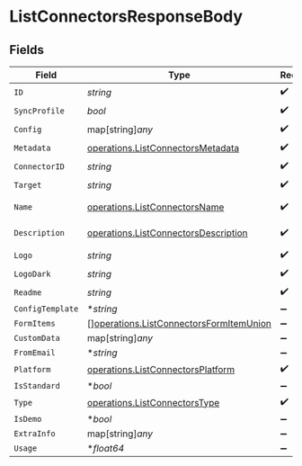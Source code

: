 # ListConnectorsResponseBody


## Fields

| Field                                                                                              | Type                                                                                               | Required                                                                                           | Description                                                                                        |
| -------------------------------------------------------------------------------------------------- | -------------------------------------------------------------------------------------------------- | -------------------------------------------------------------------------------------------------- | -------------------------------------------------------------------------------------------------- |
| `ID`                                                                                               | *string*                                                                                           | :heavy_check_mark:                                                                                 | N/A                                                                                                |
| `SyncProfile`                                                                                      | *bool*                                                                                             | :heavy_check_mark:                                                                                 | N/A                                                                                                |
| `Config`                                                                                           | map[string]*any*                                                                                   | :heavy_check_mark:                                                                                 | arbitrary                                                                                          |
| `Metadata`                                                                                         | [operations.ListConnectorsMetadata](../../models/operations/listconnectorsmetadata.md)             | :heavy_check_mark:                                                                                 | N/A                                                                                                |
| `ConnectorID`                                                                                      | *string*                                                                                           | :heavy_check_mark:                                                                                 | N/A                                                                                                |
| `Target`                                                                                           | *string*                                                                                           | :heavy_check_mark:                                                                                 | N/A                                                                                                |
| `Name`                                                                                             | [operations.ListConnectorsName](../../models/operations/listconnectorsname.md)                     | :heavy_check_mark:                                                                                 | Validator function                                                                                 |
| `Description`                                                                                      | [operations.ListConnectorsDescription](../../models/operations/listconnectorsdescription.md)       | :heavy_check_mark:                                                                                 | Validator function                                                                                 |
| `Logo`                                                                                             | *string*                                                                                           | :heavy_check_mark:                                                                                 | N/A                                                                                                |
| `LogoDark`                                                                                         | *string*                                                                                           | :heavy_check_mark:                                                                                 | N/A                                                                                                |
| `Readme`                                                                                           | *string*                                                                                           | :heavy_check_mark:                                                                                 | N/A                                                                                                |
| `ConfigTemplate`                                                                                   | **string*                                                                                          | :heavy_minus_sign:                                                                                 | N/A                                                                                                |
| `FormItems`                                                                                        | [][operations.ListConnectorsFormItemUnion](../../models/operations/listconnectorsformitemunion.md) | :heavy_minus_sign:                                                                                 | N/A                                                                                                |
| `CustomData`                                                                                       | map[string]*any*                                                                                   | :heavy_minus_sign:                                                                                 | N/A                                                                                                |
| `FromEmail`                                                                                        | **string*                                                                                          | :heavy_minus_sign:                                                                                 | N/A                                                                                                |
| `Platform`                                                                                         | [operations.ListConnectorsPlatform](../../models/operations/listconnectorsplatform.md)             | :heavy_check_mark:                                                                                 | N/A                                                                                                |
| `IsStandard`                                                                                       | **bool*                                                                                            | :heavy_minus_sign:                                                                                 | N/A                                                                                                |
| `Type`                                                                                             | [operations.ListConnectorsType](../../models/operations/listconnectorstype.md)                     | :heavy_check_mark:                                                                                 | N/A                                                                                                |
| `IsDemo`                                                                                           | **bool*                                                                                            | :heavy_minus_sign:                                                                                 | N/A                                                                                                |
| `ExtraInfo`                                                                                        | map[string]*any*                                                                                   | :heavy_minus_sign:                                                                                 | N/A                                                                                                |
| `Usage`                                                                                            | **float64*                                                                                         | :heavy_minus_sign:                                                                                 | N/A                                                                                                |